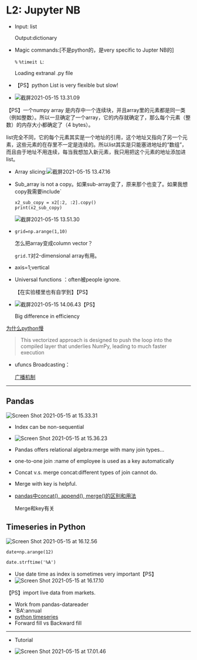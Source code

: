 # L2:  Jupyter NB

- Input: list

  Output:dictionary

- Magic commands:[不是python的，是very specific to Jupter NB的]

  `%` `%timeit L`:

  Loading extranal .py file

- 【PS】python List is very flexible but slow!

- ![截屏2021-05-15 13.31.09](https://tva1.sinaimg.cn/large/008i3skNgy1gqj1uw40cbj317g0t4141.jpg)

【PS】一个numpy array 是内存中一个连续块，并且array里的元素都是同一类（例如整数）。所以一旦确定了一个array，它的内存就确定了，那么每个元素（整数）的内存大小都确定了（4 bytes）。

list完全不同，它的每个元素其实是一个地址的引用，这个地址又指向了另一个元素，这些元素的在存里不一定是连续的。所以list其实是只能塞进地址的“数组”，而且由于地址不用连续，每当我想加入新元素，我只用把这个元素的地址添加进list。

- Array slicing:![截屏2021-05-15 13.47.16](https://tva1.sinaimg.cn/large/008i3skNgy1gqj2blrtnhj31f80rkgq5.jpg)

- Sub_array is not a copy。如果sub-array变了，原来那个也变了。如果我想copy我需要include`

  ```
  x2_sub_copy = x2[:2, :2].copy()
  print(x2_sub_copy)
  ```

  ![截屏2021-05-15 13.51.30](https://tva1.sinaimg.cn/large/008i3skNgy1gqj2fzzg4uj30gk0oegmv.jpg)

- `grid=np.arange(1,10)`

  怎么把array变成column vector？

  `grid.T`对2-dimensional array有用。

- axis=1;vertical

- Universal functions ：often被people ignore.

  【在实验楼里也有自学到】【PS】

- ![截屏2021-05-15 14.06.43](https://tva1.sinaimg.cn/large/008i3skNgy1gqj2vu2gp9j31j00hywps.jpg)【PS】

  Big difference in efficiency

[为什么python慢](https://www.163.com/dy/article/G8436BK00511FQO9.html])

> This vectorized approach is designed to push the loop into the compiled layer that underlies NumPy, leading to much faster execution

- ufuncs Broadcasting：

  [广播机制](https://blog.csdn.net/iteye_3004/article/details/82293818)

---

## Pandas

![Screen Shot 2021-05-15 at 15.33.31](https://tva1.sinaimg.cn/large/008i3skNgy1gqj5e42odqj30qy0d4q53.jpg)

- Index  can be non-sequential
- ![Screen Shot 2021-05-15 at 15.36.23](https://tva1.sinaimg.cn/large/008i3skNgy1gqj5h3nw82j30sk0gcq6h.jpg)

- Pandas offers relational algebra:merge with many join types...
- one-to-one join :name of employee is used as a key automatically

- Concat v.s. merge concat:different types of join cannot do.

- Merge with key is helpful.

- [pandas中concat(), append(), merge()的区别和用法](https://zhuanlan.zhihu.com/p/70438557)

  Merge和key有关

## Timeseries in Python

![Screen Shot 2021-05-15 at 16.12.56](https://tva1.sinaimg.cn/large/008i3skNgy1gqj6j57gp8j30ko0s0q77.jpg)

`date+np.arange(12)`

`date.strftime('%A')`

- Use date time as index is sometimes very important【PS】
- ![Screen Shot 2021-05-15 at 16.17.10](https://tva1.sinaimg.cn/large/008i3skNgy1gqj6njdn7oj30um0jun3s.jpg)

【PS】import live data from markets.

- Work from pandas-datareader
- 'BA‘:annual
- [python timeseries](https://jakevdp.github.io/PythonDataScienceHandbook/03.11-working-with-time-series.html)
- Forward fill vs Backward fill

---

- Tutorial

- ![Screen Shot 2021-05-15 at 17.01.46](https://tva1.sinaimg.cn/large/008i3skNgy1gqj7y0ecugj30ti0h841p.jpg)

